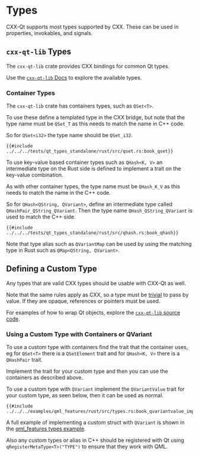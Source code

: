 <!--
SPDX-FileCopyrightText: 2021 Klarälvdalens Datakonsult AB, a KDAB Group company <info@kdab.com>
SPDX-FileContributor: Andrew Hayzen <andrew.hayzen@kdab.com>

SPDX-License-Identifier: MIT OR Apache-2.0
-->

# Types

CXX-Qt supports most types supported by CXX. These can be used in properties, invokables, and signals.

## `cxx-qt-lib` Types

The `cxx-qt-lib` crate provides CXX bindings for common Qt types.

Use the [`cxx-qt-lib` Docs](https://docs.rs/cxx-qt-lib/latest/cxx_qt_lib/) to explore the available types.

### Container Types

The `cxx-qt-lib` crate has containers types, such as `QSet<T>`.

To use these define a templated type in the CXX bridge, but note that the type
name must be `QSet_T` as this needs to match the name in C++ code.

So for `QSet<i32>` the type name should be `QSet_i32`.

```rust,ignore
{{#include ../../../tests/qt_types_standalone/rust/src/qset.rs:book_qset}}
```

To use key-value based container types such as `QHash<K, V>` an intermediate type on the Rust side
is defined to implement a trait on the key-value combination.

As with other container types, the type name must be `QHash_K_V` as this needs
to match the name in the C++ code.

So for `QHash<QString, QVariant>`, define an intermediate type called `QHashPair_QString_QVariant`.
Then the type name `QHash_QString_QVariant` is used to match the C++ side.

```rust,ignore
{{#include ../../../tests/qt_types_standalone/rust/src/qhash.rs:book_qhash}}
```

Note that type alias such as `QVariantMap` can be used by using the matching type in Rust such as `QMap<QString, QVariant>`.

## Defining a Custom Type

Any types that are valid CXX types should be usable with CXX-Qt as well.

Note that the same rules apply as CXX, so a type must be [trivial](https://cxx.rs/extern-c++.html?highlight=trivial#integrating-with-bindgen-generated-or-handwritten-unsafe-bindings) to pass by value.
If they are opaque, references or pointers must be used.

For examples of how to wrap Qt objects, explore the [`cxx-qt-lib` source code](https://github.com/KDAB/cxx-qt/tree/main/crates/cxx-qt-lib).

### Using a Custom Type with Containers or QVariant

To use a custom type with containers find the trait that the container uses, eg for `QSet<T>` there is a `QSetElement` trait and for `QHash<K, V>` there is a `QHashPair` trait.

Implement the trait for your custom type and then you can use the containers as described above.

To use a custom type with `QVariant` implement the `QVariantValue` trait for your custom type, as seen below, then it can be used as normal.

```rust,ignore
{{#include ../../../examples/qml_features/rust/src/types.rs:book_qvariantvalue_impl}}
```

A full example of implementing a custom struct with `QVariant` is shown in the [qml_features types example](https://github.com/KDAB/cxx-qt/blob/main/examples/qml_features/rust/src/types.rs).

Also any custom types or alias in C++ should be registered with Qt using `qRegisterMetaType<T>("TYPE")` to ensure that they work with QML.
